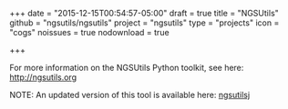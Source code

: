 +++
date = "2015-12-15T00:54:57-05:00"
draft = true
title = "NGSUtils"
github = "ngsutils/ngsutils"
project = "ngsutils"
type = "projects"
icon = "cogs"
noissues = true
nodownload = true

+++

For more information on the NGSUtils Python toolkit, see here: http://ngsutils.org

NOTE: An updated version of this tool is available here: <a href="/ngsutilsj">ngsutilsj</a>

